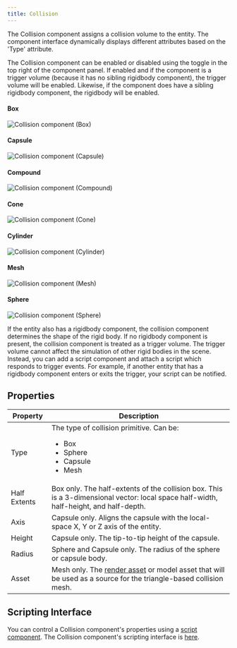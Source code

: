 ```yaml
---
title: Collision
---
```


The Collision component assigns a collision volume to the entity. The component interface dynamically displays different attributes based on the 'Type' attribute.

The Collision component can be enabled or disabled using the toggle in the top right of the component panel. If enabled and if the component is a trigger volume (because it has no sibling rigidbody component), the trigger volume will be enabled. Likewise, if the component does have a sibling rigidbody component, the rigidbody will be enabled.

#### Box
![Collision component (Box)](/img/user-manual/scenes/components/component-collision-box.png)
#### Capsule
![Collision component (Capsule)](/img/user-manual/scenes/components/component-collision-capsule.png)
#### Compound
![Collision component (Compound)](/img/user-manual/scenes/components/component-collision-compound.png)
#### Cone
![Collision component (Cone)](/img/user-manual/scenes/components/component-collision-cone.png)
#### Cylinder
![Collision component (Cylinder)](/img/user-manual/scenes/components/component-collision-cylinder.png)
#### Mesh
![Collision component (Mesh)](/img/user-manual/scenes/components/component-collision-mesh.png)
#### Sphere
![Collision component (Sphere)](/img/user-manual/scenes/components/component-collision-sphere.png)

If the entity also has a rigidbody component, the collision component determines the shape of the rigid body. If no rigidbody component is present, the collision component is treated as a trigger volume. The trigger volume cannot affect the simulation of other rigid bodies in the scene. Instead, you can add a script component and attach a script which responds to trigger events. For example, if another entity that has a rigidbody component enters or exits the trigger, your script can be notified.

## Properties

| Property     | Description |
|--------------|-------------|
| Type         | The type of collision primitive. Can be:<ul><li>Box</li><li>Sphere</li><li>Capsule</li><li>Mesh</li></ul> |
| Half Extents | Box only. The half-extents of the collision box. This is a 3-dimensional vector: local space half-width, half-height, and half-depth. |
| Axis         | Capsule only. Aligns the capsule with the local-space X, Y or Z axis of the entity. |
| Height       | Capsule only. The tip-to-tip height of the capsule. |
| Radius       | Sphere and Capsule only. The radius of the sphere or capsule body. |
| Asset        | Mesh only. The [render asset](../../assets/types/render.md) or model asset that will be used as a source for the triangle-based collision mesh. |

## Scripting Interface

You can control a Collision component's properties using a [script component][8]. The Collision component's scripting interface is [here][9].

[8]: /user-manual/scenes/components/script
[9]: https://api.playcanvas.com/classes/Engine.CollisionComponent.html

